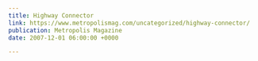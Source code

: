 ```yaml
---
title: Highway Connector
link: https://www.metropolismag.com/uncategorized/highway-connector/
publication: Metropolis Magazine
date: 2007-12-01 06:00:00 +0000

---
```

